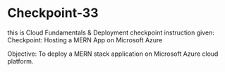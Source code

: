 # Checkpoint-33
this is Cloud Fundamentals & Deployment checkpoint
instruction given:
Checkpoint: Hosting a MERN App on Microsoft Azure

Objective: To deploy a MERN stack application on Microsoft Azure cloud platform.
